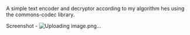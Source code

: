 A simple text encoder and decryptor according to my algorithm hes using the commons-codec library.

Screenshot - ![Uploading image.png…]()
